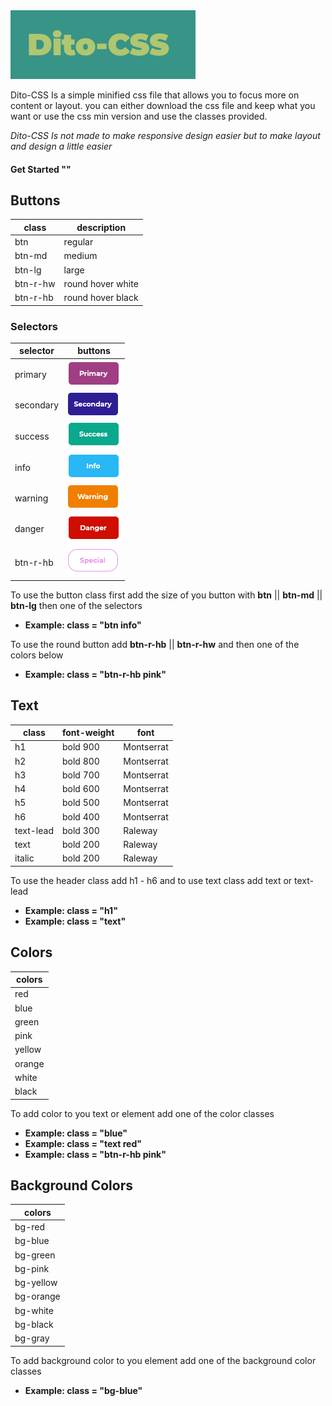 
<img src="img/dito-css.png"/>

Dito-CSS Is a simple minified css file that allows you to focus more on content or layout.
you can either download the css file and keep what you want or use the css min version and use the classes provided.

*Dito-CSS Is not made to make responsive design easier but to make layout and design a little easier*

#### Get Started "<link style="stylesheet" href="https://alfarodeveloper.github.io/Dito-CSS/style.min.css"/>"

## Buttons               
| class         | description       |
| ------------- | ----------------- |
| btn           | regular           |
| btn-md        | medium            |
| btn-lg        | large             |
| btn-r-hw      | round hover white |
| btn-r-hb      | round hover black |

 ### Selectors
| selector      | buttons                         |
| ------------- | ------------------------------- |
| primary       | <img src="img/primary.png">    |
| secondary     | <img src="img/secondary.png" /> |
| success       | <img src="img/success.png" />   |
| info          | <img src="img/info.png" />      |
| warning       | <img src="img/warning.png" />   |
| danger        | <img src="img/danger.png" />    |
| btn-r-hb      | <img src="img/special.png" />   |

 To use the button class first add the size of you button with **btn** || **btn-md** || **btn-lg** then one of the selectors
 - **Example: class = "btn info"**
 
To use the round button add **btn-r-hb** || **btn-r-hw** and then one of the colors below
 - **Example: class = "btn-r-hb pink"**

## Text
| class         | font-weight       | font       |
| ------------- | ----------------- | ---------- |
| h1            | bold 900          | Montserrat |
| h2            | bold 800          | Montserrat |
| h3            | bold 700          | Montserrat |
| h4            | bold 600          | Montserrat |
| h5            | bold 500          | Montserrat |
| h6            | bold 400          | Montserrat |
| text-lead     | bold 300          | Raleway    |
| text          | bold 200          | Raleway    |
| italic        | bold 200          | Raleway    |

To use the header class add h1 - h6 and to use text class add text or text-lead
* **Example: class = "h1"**
* **Example: class = "text"**

## Colors
| colors |
|--------|
| red    |
| blue   |
| green  |
| pink   |
| yellow |
| orange |
| white  |
| black  |
<div class="bg-pink"></div>

To add color to you text or element add one of the color classes
* **Example: class = "blue"**
* **Example: class = "text red"**
* **Example: class = "btn-r-hb pink"**

## Background Colors
| colors    |
|-----------|
| bg-red    |
| bg-blue   |
| bg-green  |
| bg-pink   |
| bg-yellow |
| bg-orange |
| bg-white  |
| bg-black  |
| bg-gray   |


To add background color to you element add one of the background color classes
* **Example: class = "bg-blue"**
